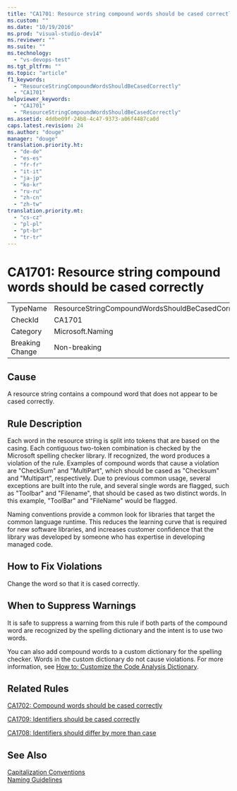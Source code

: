 ```yaml
---
title: "CA1701: Resource string compound words should be cased correctly"
ms.custom: ""
ms.date: "10/19/2016"
ms.prod: "visual-studio-dev14"
ms.reviewer: ""
ms.suite: ""
ms.technology: 
  - "vs-devops-test"
ms.tgt_pltfrm: ""
ms.topic: "article"
f1_keywords: 
  - "ResourceStringCompoundWordsShouldBeCasedCorrectly"
  - "CA1701"
helpviewer_keywords: 
  - "CA1701"
  - "ResourceStringCompoundWordsShouldBeCasedCorrectly"
ms.assetid: 4ddbe09f-24b8-4c47-9373-a06f4487ca0d
caps.latest.revision: 24
ms.author: "douge"
manager: "douge"
translation.priority.ht: 
  - "de-de"
  - "es-es"
  - "fr-fr"
  - "it-it"
  - "ja-jp"
  - "ko-kr"
  - "ru-ru"
  - "zh-cn"
  - "zh-tw"
translation.priority.mt: 
  - "cs-cz"
  - "pl-pl"
  - "pt-br"
  - "tr-tr"
---
```

# CA1701: Resource string compound words should be cased correctly
|||  
|-|-|  
|TypeName|ResourceStringCompoundWordsShouldBeCasedCorrectly|  
|CheckId|CA1701|  
|Category|Microsoft.Naming|  
|Breaking Change|Non-breaking|  
  
## Cause  
 A resource string contains a compound word that does not appear to be cased correctly.  
  
## Rule Description  
 Each word in the resource string is split into tokens that are based on the casing. Each contiguous two-token combination is checked by the Microsoft spelling checker library. If recognized, the word produces a violation of the rule. Examples of compound words that cause a violation are "CheckSum" and "MultiPart", which should be cased as "Checksum" and "Multipart", respectively. Due to previous common usage, several exceptions are built into the rule, and several single words are flagged, such as "Toolbar" and "Filename", that should be cased as two distinct words. In this example, "ToolBar" and "FileName" would be flagged.  
  
 Naming conventions provide a common look for libraries that target the common language runtime. This reduces the learning curve that is required for new software libraries, and increases customer confidence that the library was developed by someone who has expertise in developing managed code.  
  
## How to Fix Violations  
 Change the word so that it is cased correctly.  
  
## When to Suppress Warnings  
 It is safe to suppress a warning from this rule if both parts of the compound word are recognized by the spelling dictionary and the intent is to use two words.  
  
 You can also add compound words to a custom dictionary for the spelling checker. Words in the custom dictionary do not cause violations. For more information, see [How to: Customize the Code Analysis Dictionary](../code-quality/how-to--customize-the-code-analysis-dictionary.md).  
  
## Related Rules  
 [CA1702: Compound words should be cased correctly](../code-quality/ca1702--compound-words-should-be-cased-correctly.md)  
  
 [CA1709: Identifiers should be cased correctly](../code-quality/ca1709--identifiers-should-be-cased-correctly.md)  
  
 [CA1708: Identifiers should differ by more than case](../code-quality/ca1708--identifiers-should-differ-by-more-than-case.md)  
  
## See Also  
 [Capitalization Conventions](../Topic/Capitalization%20Conventions.md)   
 [Naming Guidelines](../Topic/Naming%20Guidelines.md)